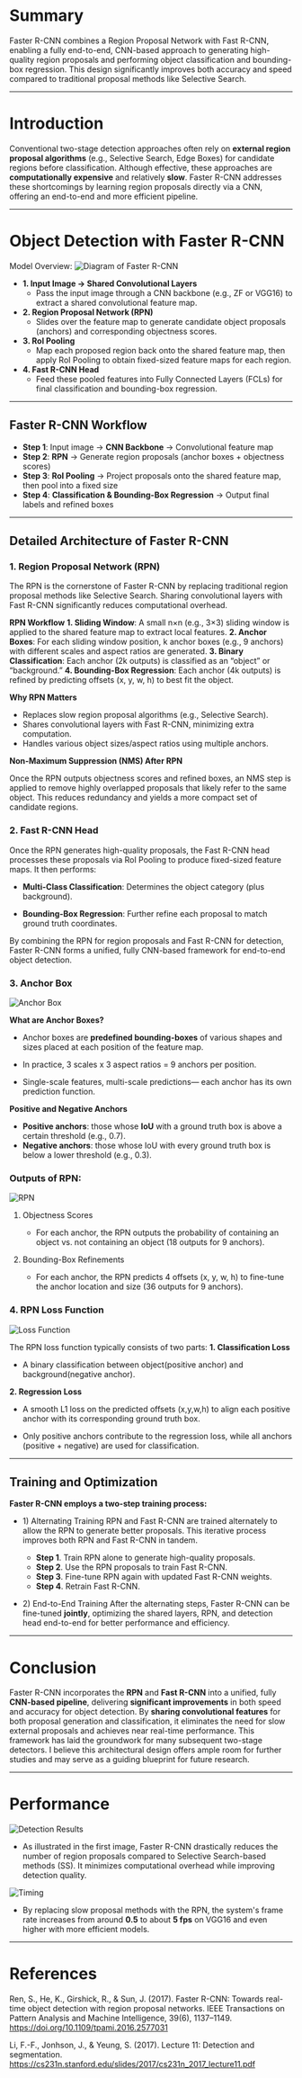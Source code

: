<h1 id="summary">Summary</h1>
<p>Faster R-CNN combines a Region Proposal Network with Fast R-CNN, enabling a fully end-to-end, CNN-based approach to generating high-quality region proposals and performing object classification and bounding-box regression. This design significantly improves both accuracy and speed compared to traditional proposal methods like Selective Search.</p>
<hr />
<h1 id="introduction">Introduction</h1>
<p>Conventional two-stage detection approaches often rely on <strong>external region proposal algorithms</strong> (e.g., Selective Search, Edge Boxes) for candidate regions before classification. Although effective, these approaches are <strong>computationally expensive</strong> and relatively <strong>slow</strong>. Faster R-CNN addresses these shortcomings by learning region proposals directly via a CNN, offering an end-to-end and more efficient pipeline.</p>
<hr />
<h1 id="object-detection-with-faster-r-cnn">Object Detection with Faster R-CNN</h1>
<p>Model Overview:
<img alt="Diagram of Faster R-CNN" src="https://velog.velcdn.com/images/davidlyoo/post/472d25f4-21cb-4f1b-84e7-8cd8244450fa/image.png" /></p>
<ul>
<li><strong>1. Input Image → Shared Convolutional Layers</strong><ul>
<li>Pass the input image through a CNN backbone (e.g., ZF or VGG16) to extract a shared convolutional feature map.</li>
</ul>
</li>
<li><strong>2. Region Proposal Network (RPN)</strong><ul>
<li>Slides over the feature map to generate candidate object proposals (anchors) and corresponding objectness scores.</li>
</ul>
</li>
<li><strong>3. RoI Pooling</strong><ul>
<li>Map each proposed region back onto the shared feature map, then apply RoI Pooling to obtain fixed-sized feature maps for each region.</li>
</ul>
</li>
<li><strong>4. Fast R-CNN Head</strong><ul>
<li>Feed these pooled features into Fully Connected Layers (FCLs) for final classification and bounding-box regression.</li>
</ul>
</li>
</ul>
<hr />
<h2 id="faster-r-cnn-workflow">Faster R-CNN Workflow</h2>
<ul>
<li><strong>Step 1</strong>: Input image → <strong>CNN Backbone</strong> → Convolutional feature map</li>
<li><strong>Step 2</strong>: <strong>RPN</strong> → Generate region proposals (anchor boxes + objectness scores)</li>
<li><strong>Step 3</strong>: <strong>RoI Pooling</strong> → Project proposals onto the shared feature map, then pool into a fixed size</li>
<li><strong>Step 4</strong>: <strong>Classification &amp; Bounding-Box Regression</strong> → Output final labels and refined boxes</li>
</ul>
<hr />
<h2 id="detailed-architecture-of-faster-r-cnn">Detailed Architecture of Faster R-CNN</h2>
<h3 id="1-region-proposal-network-rpn">1. Region Proposal Network (RPN)</h3>
<p>The RPN is the cornerstone of Faster R-CNN by replacing traditional region proposal methods like Selective Search. Sharing convolutional layers with Fast R-CNN significantly reduces computational overhead.</p>
<p><strong>RPN Workflow</strong>
<strong>1. Sliding Window</strong>: A small n×n (e.g., 3×3) sliding window is applied to the shared feature map to extract local features.
<strong>2. Anchor Boxes</strong>: For each sliding window position, k anchor boxes (e.g., 9 anchors) with different scales and aspect ratios are generated.
<strong>3. Binary Classification</strong>: Each anchor (2k outputs) is classified as an “object” or “background.”
<strong>4. Bounding-Box Regression</strong>: Each anchor (4k outputs) is refined by predicting offsets (x, y, w, h) to best fit the object.</p>
<p><strong>Why RPN Matters</strong></p>
<ul>
<li>Replaces slow region proposal algorithms (e.g., Selective Search).</li>
<li>Shares convolutional layers with Fast R-CNN, minimizing extra computation.</li>
<li>Handles various object sizes/aspect ratios using multiple anchors. </li>
</ul>
<p><strong>Non-Maximum Suppression (NMS) After RPN</strong></p>
<p>Once the RPN outputs objectness scores and refined boxes, an NMS step is applied to remove highly overlapped proposals that likely refer to the same object. This reduces redundancy and yields a more compact set of candidate regions.</p>
<h3 id="2-fast-r-cnn-head">2. Fast R-CNN Head</h3>
<p>Once the RPN generates high-quality proposals, the Fast R-CNN head processes these proposals via RoI Pooling to produce fixed-sized feature maps.
It then performs:</p>
<ul>
<li><p><strong>Multi-Class Classification</strong>: Determines the object category (plus background).</p>
</li>
<li><p><strong>Bounding-Box Regression</strong>: Further refine each proposal to match ground truth coordinates.</p>
</li>
</ul>
<p>By combining the RPN for region proposals and Fast R-CNN for detection, Faster R-CNN forms a unified, fully CNN-based framework for end-to-end object detection.</p>
<h3 id="3-anchor-box">3. Anchor Box</h3>
<p><img alt="Anchor Box" src="https://velog.velcdn.com/images/davidlyoo/post/07debee7-afdb-4ab9-adf8-179a8ba5674b/image.png" /></p>
<p><strong>What are Anchor Boxes?</strong></p>
<ul>
<li><p>Anchor boxes are <strong>predefined bounding-boxes</strong> of various shapes and sizes placed at each position of the feature map.</p>
</li>
<li><p>In practice, 3 scales x 3 aspect ratios = 9 anchors per position.</p>
</li>
<li><p>Single-scale features, multi-scale predictions— each anchor has its own prediction function.</p>
</li>
</ul>
<p><strong>Positive and Negative Anchors</strong></p>
<ul>
<li><strong>Positive anchors</strong>: those whose <strong>IoU</strong> with a ground truth box is above a certain threshold (e.g., 0.7).</li>
<li><strong>Negative anchors</strong>: those whose IoU with every ground truth box is below a lower threshold (e.g., 0.3).</li>
</ul>
<h3 id="outputs-of-rpn">Outputs of RPN:</h3>
<p><img alt="RPN" src="https://velog.velcdn.com/images/davidlyoo/post/ee754fa2-3f57-4b1b-90bb-5b99e1cf0f13/image.png" /></p>
<ol>
<li><p>Objectness Scores</p>
<ul>
<li>For each anchor, the RPN outputs the probability of containing an object vs. not containing an object (18 outputs for 9 anchors).</li>
</ul>
</li>
<li><p>Bounding-Box Refinements</p>
<ul>
<li>For each anchor, the RPN predicts 4 offsets (x, y, w, h) to fine-tune the anchor location and size (36 outputs for 9 anchors).</li>
</ul>
</li>
</ol>
<h3 id="4-rpn-loss-function">4. RPN Loss Function</h3>
<p><img alt="Loss Function" src="https://velog.velcdn.com/images/davidlyoo/post/08831f65-2241-485e-9979-9c7fe44533c5/image.png" /></p>
<p>The RPN loss function typically consists of two parts:
<strong>1. Classification Loss</strong></p>
<ul>
<li>A binary classification between object(positive anchor) and background(negative anchor).</li>
</ul>
<p><strong>2. Regression Loss</strong></p>
<ul>
<li><p>A smooth L1 loss on the predicted offsets (x,y,w,h) to align each positive anchor with its corresponding ground truth box.</p>
</li>
<li><p>Only positive anchors contribute to the regression loss, while all anchors (positive + negative) are used for classification.</p>
</li>
</ul>
<hr />
<h2 id="training-and-optimization">Training and Optimization</h2>
<p><strong>Faster R-CNN employs a two-step training process:</strong></p>
<ul>
<li><p>1) Alternating Training
RPN and Fast R-CNN are trained alternately to allow the RPN to generate better proposals. This iterative process improves both RPN and Fast R-CNN in tandem.</p>
<ul>
<li><strong>Step 1</strong>. Train RPN alone to generate high-quality proposals.</li>
<li><strong>Step 2</strong>. Use the RPN proposals to train Fast R-CNN.</li>
<li><strong>Step 3</strong>. Fine-tune RPN again with updated Fast R-CNN weights.</li>
<li><strong>Step 4</strong>. Retrain Fast R-CNN.</li>
</ul>
</li>
<li><p>2) End-to-End Training
After the alternating steps, Faster R-CNN can be fine-tuned <strong>jointly</strong>, optimizing the shared layers, RPN, and detection head end-to-end for better performance and efficiency.</p>
</li>
</ul>
<hr />
<h1 id="conclusion">Conclusion</h1>
<p>Faster R-CNN incorporates the <strong>RPN</strong> and <strong>Fast R-CNN</strong> into a unified, fully <strong>CNN-based pipeline</strong>, delivering <strong>significant improvements</strong> in both speed and accuracy for object detection. By <strong>sharing convolutional features</strong> for both proposal generation and classification, it eliminates the need for slow external proposals and achieves near real-time performance. This framework has laid the groundwork for many subsequent two-stage detectors. I believe this architectural design offers ample room for further studies and may serve as a guiding blueprint for future research.</p>
<hr />
<h1 id="performance">Performance</h1>
<p><img alt="Detection Results" src="https://velog.velcdn.com/images/davidlyoo/post/9482a78b-d4dc-492d-84c0-6e9807cdcd45/image.png" /></p>
<ul>
<li>As illustrated in the first image, Faster R-CNN drastically reduces the number of region proposals compared to Selective Search-based methods (SS). It minimizes computational overhead while improving detection quality.</li>
</ul>
<p><img alt="Timing" src="https://velog.velcdn.com/images/davidlyoo/post/baabe42a-c2d6-44b2-ab9d-b568da8d8044/image.png" /></p>
<ul>
<li>By replacing slow proposal methods with the RPN, the system's frame rate increases from around <strong>0.5</strong> to about <strong>5 fps</strong> on VGG16 and even higher with more efficient models.</li>
</ul>
<hr />
<h1 id="references">References</h1>
<p>Ren, S., He, K., Girshick, R., &amp; Sun, J. (2017). Faster R-CNN: Towards real-time object detection with region proposal networks. IEEE Transactions on Pattern Analysis and Machine Intelligence, 39(6), 1137–1149.
<a href="https://doi.org/10.1109/tpami.2016.2577031">https://doi.org/10.1109/tpami.2016.2577031</a></p>
<p>Li, F.-F., Jonhson, J., &amp; Yeung, S. (2017). Lecture 11: Detection and segmentation. <a href="https://cs231n.stanford.edu/slides/2017/cs231n_2017_lecture11.pdf">https://cs231n.stanford.edu/slides/2017/cs231n_2017_lecture11.pdf</a></p>
